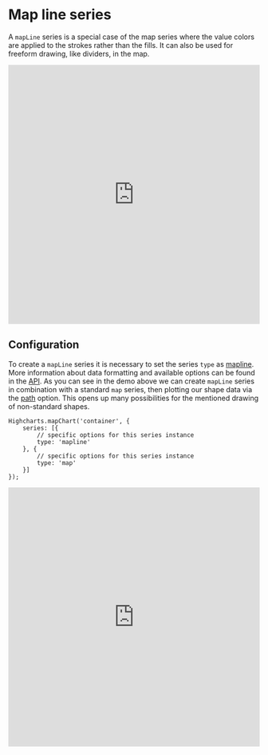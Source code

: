 Map line series
===============

A `mapLine` series is a special case of the map series where the value colors are applied to the strokes rather than the fills. 
It can also be used for freeform drawing, like dividers, in the map.

<iframe style="width: 100%; height: 520px; border: none;" src="https://highcharts.com/samples/embed/maps/demo/mapline-mappoint" allow="fullscreen"></iframe>

Configuration
-------------

To create a `mapLine` series it is necessary to set the series `type` as [mapline](https://api.highcharts.com/highmaps/series.mapline).
More information about data formatting and available options can be found in the [API](https://api.highcharts.com/highmaps/series.mapline.data). 
As you can see in the demo above we can create `mapLine` series in combination with a standard `map` series, then plotting our shape data via the [path](https://api.highcharts.com/highmaps/series.mapline.data.path) option. This opens up many possibilities for the mentioned drawing of non-standard shapes.

    Highcharts.mapChart('container', {
        series: [{
            // specific options for this series instance
            type: 'mapline'
        }, {
            // specific options for this series instance
            type: 'map'
        }]
    });

<iframe style="width: 100%; height: 520px; border: none;" src="https://highcharts.com/demo/maps/flight-routes" allow="fullscreen"></iframe>